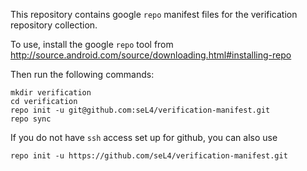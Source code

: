 This repository contains google `repo` manifest files for the
verification repository collection.

To use, install the google `repo` tool from http://source.android.com/source/downloading.html#installing-repo

Then run the following commands:

    mkdir verification
    cd verification
    repo init -u git@github.com:seL4/verification-manifest.git
    repo sync


If you do not have `ssh` access set up for github, you can also use
    
    repo init -u https://github.com/seL4/verification-manifest.git
